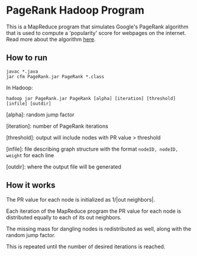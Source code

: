 # PageRank Hadoop Program
This is a MapReduce program that simulates Google's PageRank algorithm that is used to compute a 'popularity' score for webpages on the internet. Read more about the algorithm [here](https://en.wikipedia.org/wiki/PageRank#:~:text=PageRank%20(PR)%20is%20an%20algorithm,illustration%20of%20the%20Pagerank%20algorithm.).

## How to run
```
javac *.java
jar cfm PageRank.jar PageRank *.class
```
In Hadoop:
```
hadoop jar PageRank.jar PageRank [alpha] [iteration] [threshold] [infile] [outdir]
```

\[alpha\]: random jump factor

\[iteration\]: number of PageRank iterations

\[threshold\]: output will include nodes with PR value > threshold

\[infile\]: file describing graph structure with the format `nodeID, nodeID, weight` for each line

\[outdir\]: where the output file will be generated

## How it works

The PR value for each node is initialized as 1/|out neighbors|. 

Each iteration of the MapReduce program the PR value for each node is distributed equally to each of its out neighbors. 

The missing mass for dangling nodes is redistributed as well, along with the random jump factor.

This is repeated until the number of desired iterations is reached.